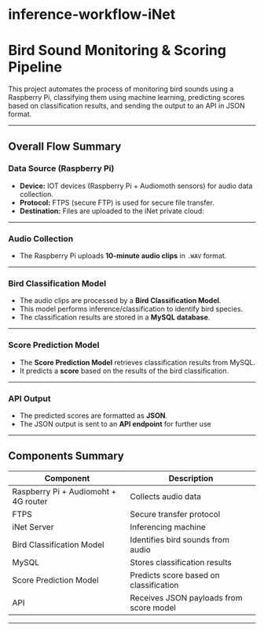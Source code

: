 # inference-workflow-iNet

# Bird Sound Monitoring & Scoring Pipeline

This project automates the process of monitoring bird sounds using a Raspberry Pi, classifying them using machine learning, predicting scores based on classification results, and sending the output to an API in JSON format.

---

## Overall Flow Summary

### Data Source (Raspberry Pi)
- **Device:** IOT devices (Raspberry Pi + Audiomoth sensors) for audio data collection.
- **Protocol:** FTPS (secure FTP) is used for secure file transfer.
- **Destination:** Files are uploaded to the iNet private cloud:

---

### Audio Collection
- The Raspberry Pi uploads **10-minute audio clips** in `.WAV` format.

---

### Bird Classification Model
- The audio clips are processed by a **Bird Classification Model**.
- This model performs inference/classification to identify bird species. 
- The classification results are stored in a **MySQL database**.

---

### Score Prediction Model
- The **Score Prediction Model** retrieves classification results from MySQL.
- It predicts a **score** based on the results of the bird classification.

---

### API Output
- The predicted scores are formatted as **JSON**.
- The JSON output is sent to an **API endpoint** for further use

---

## Components Summary
| Component                | Description                                  |
|--------------------------|----------------------------------------------|
| Raspberry Pi + Audiomoht + 4G router        | Collects audio data                          |
| FTPS                     | Secure transfer protocol                     |
| iNet Server              | Inferencing machine               |
| Bird Classification Model| Identifies bird sounds from audio            |
| MySQL                    | Stores classification results               |
| Score Prediction Model   | Predicts score based on classification       |
| API                      | Receives JSON payloads from score model      |

---



